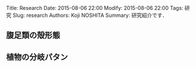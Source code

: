 Title: Research
Date: 2015-08-06 22:00
Modify: 2015-08-06 22:00
Tags: 研究
Slug: research
Authors: Koji NOSHITA
Summary: 研究紹介です．

## 腹足類の殻形態

## 植物の分岐パタン
